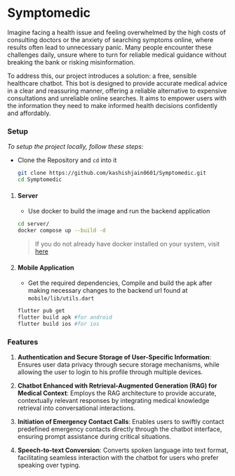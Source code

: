 # Symptomedic

Imagine facing a health issue and feeling overwhelmed by the high costs of consulting doctors or the anxiety of searching symptoms online, where results often lead to unnecessary panic. Many people encounter these challenges daily, unsure where to turn for reliable medical guidance without breaking the bank or risking misinformation.

To address this, our project introduces a solution: a free, sensible healthcare chatbot. This bot is designed to provide accurate medical advice in a clear and reassuring manner, offering a reliable alternative to expensive consultations and unreliable online searches. It aims to empower users with the information they need to make informed health decisions confidently and affordably.

### Setup

*To setup the project locally, follow these steps:*

  - Clone the Repository and ```cd``` into it
    ```sh
    git clone https://github.com/kashishjain0601/Symptomedic.git
    cd Symptomedic
    ```
1. #### Server
   - Use docker to build the image and run the backend application
    ```sh
    cd server/
    docker compose up --build -d
    ```
    > If you do not already have docker installed  on your system, visit [here](https://www.docker.com/products/docker-desktop/)

2. #### Mobile Application
    - Get the required dependencies, Compile and build the apk after making necessary changes to the backend url found at ```mobile/lib/utils.dart```
    ```sh
    flutter pub get
    flutter build apk #for android
    flutter build ios #for ios
    ```
### Features

1. **Authentication and Secure Storage of User-Specific Information**: Ensures user data privacy through secure storage mechanisms, while allowing the user to login to his profile through multiple devices.

2. **Chatbot Enhanced with Retrieval-Augmented Generation (RAG) for Medical Context**: Employs the RAG architecture to provide accurate, contextually relevant responses by integrating medical knowledge retrieval into conversational interactions.

3. **Initiation of Emergency Contact Calls**: Enables users to swiftly contact predefined emergency contacts directly through the chatbot interface, ensuring prompt assistance during critical situations.

4. **Speech-to-text Conversion**: Converts spoken language into text format, facilitating seamless interaction with the chatbot for users who prefer speaking over typing.



